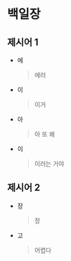 # 백일장

## 제시어 1

* 에

  > 에러

* 이

  > 이거

* 아

  > 아 또 왜

* 이

  > 이러는 거야

## 제시어 2

* 장

  > 장

* 고

  > 어렵다

  